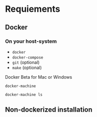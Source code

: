 # Requiements


## Docker

### On your host-system

- `docker`
- `docker-compose`
- `git` (optional)
- `make` (optional)

Docker Beta for Mac or Windows

`docker-machine`
	
	docker-machine ls

## Non-dockerized installation